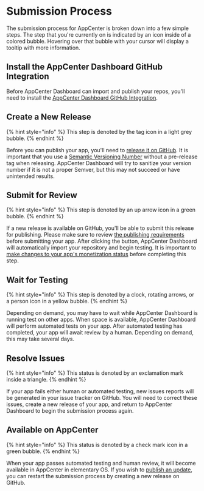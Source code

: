 # Submission Process

The submission process for AppCenter is broken down into a few simple steps. The step that you're currently on is indicated by an icon inside of a colored bubble. Hovering over that bubble with your cursor will display a tooltip with more information.

## **Install the AppCenter Dashboard GitHub Integration**

Before AppCenter Dashboard can import and publish your repos, you'll need to install the [AppCenter Dashboard GitHub Integration](https://github.com/integration/appcenter).

## **Create a New Release**

{% hint style="info" %}
This step is denoted by the tag icon in a light grey bubble.
{% endhint %}

Before you can publish your app, you'll need to [release it on GitHub](https://help.github.com/articles/creating-releases/). It is important that you use a [Semantic Versioning Number](http://semver.org/) without a pre-release tag when releasing. AppCenter Dashboard will try to sanitize your version number if it is not a proper Semver, but this may not succeed or have unintended results.

## **Submit for Review**

{% hint style="info" %}
This step is denoted by an up arrow icon in a green bubble.
{% endhint %}

If a new release is available on GitHub, you'll be able to submit this release for publishing. Please make sure to review [the publishing requirements](https://github.com/elementary/houston/wiki/Before-You-Publish) before submitting your app. After clicking the button, AppCenter Dashboard will automatically import your repository and begin testing. It is important to [make changes to your app's monetization status](https://github.com/elementary/houston/wiki/Monetizing-Your-App) before completing this step.

## Wait for Testing

{% hint style="info" %}
This step is denoted by a clock, rotating arrows, or a person icon in a yellow bubble.
{% endhint %}

Depending on demand, you may have to wait while AppCenter Dashboard is running test on other apps. When space is available, AppCenter Dashboard will perform automated tests on your app. After automated testing has completed, your app will await review by a human. Depending on demand, this may take several days.

## Resolve **Issues**

{% hint style="info" %}
This status is denoted by an exclamation mark inside a triangle.
{% endhint %}

If your app fails either human or automated testing, new issues reports will be generated in your issue tracker on GitHub. You will need to correct these issues, create a new release of your app, and return to AppCenter Dashboard to begin the submission process again.

## Available on AppCenter

{% hint style="info" %}
This status is denoted by a check mark icon in a green bubble.
{% endhint %}

When your app passes automated testing and human review, it will become available in AppCenter in elementary OS. If you wish to [publish an update](https://github.com/elementary/houston/wiki/Publishing-Updates), you can restart the submission process by creating a new release on GitHub.

